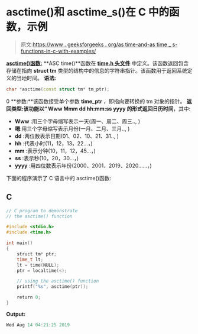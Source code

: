 # asctime()和 asctime_s()在 C 中的函数，示例

> 原文:[https://www . geeksforgeeks . org/as time-and-as time _ s-functions-in-c-with-examples/](https://www.geeksforgeeks.org/asctime-and-asctime_s-functions-in-c-with-examples/)

**<u>asctime()函数:</u>**
**ASC time()**函数在 [**time.h 头文件**](https://www.geeksforgeeks.org/time-h-header-file-in-c-with-examples/) 中定义。该函数返回包含存储在指向 **struct tm** 类型的结构中的信息的字符串指针。该函数用于返回系统定义的当地时间。
**语法:**

```cpp
char *asctime(const struct tm* tm_ptr);
```

0 **参数:**该函数接受单个参数 **time_ptr** ，即指向要转换的 tm 对象的指针。
**返回类型:**该功能以“ **Www Mmm dd hh:mm:ss yyyy** 的形式返回**日历时间**，其中:

*   **Www** :用三个字母缩写表示一天(周一、周二、周三.., )
*   **嗯**:用三个字母缩写表示月份(一月、二月、三月.., )
*   **dd** :两位数表示日期(01、02、10、21、31.., )
*   **hh** :代表小时(11，12，13，22…，)
*   **mm** :表示分钟(10，11，12，45…，)
*   **ss** :表示秒(10，20，30…，)
*   **yyyy** :用四位数表示年份(2000、2001、2019、2020……，)

下面的程序演示了 C 语言中的 asctime()函数:

## C

```cpp
// C program to demonstrate
// the asctime() function

#include <stdio.h>
#include <time.h>

int main()
{
    struct tm* ptr;
    time_t lt;
    lt = time(NULL);
    ptr = localtime(<);

    // using the asctime() function
    printf("%s", asctime(ptr));

    return 0;
}
```

**Output:** 

```cpp
Wed Aug 14 04:21:25 2019
```